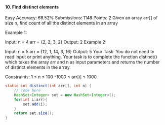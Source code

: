 #### 10. Find distinct elements 
Easy Accuracy: 66.52% Submissions: 1148 Points: 2
Given an array arr[] of size n, find count of all the distinct elements in an array

Example 1:

Input: 
n = 4
arr = {2, 2, 3, 2}
Output: 
2
Example 2:

Input: 
n = 5
arr = {12, 1, 14, 3, 16}
Output: 
5
Your Task:
You do not need to read input or print anything. Your task is to complete the function distinct() which takes the array arr and n as input parameters and returns the number of distinct elements in the array.

Constraints:
1 ≤ n ≤ 100
-1000 ≤ arr[i] ≤ 1000
```java
static int distinct(int arr[], int n) {
    // code here
    HashSet<Integer> set = new HashSet<Integer>();
    for(int i:arr){
        set.add(i);
    }
    return set.size();
}
```
